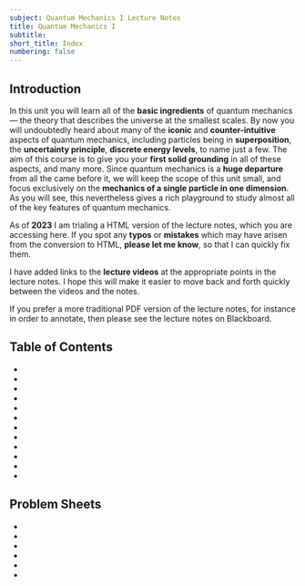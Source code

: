 ```yaml
---
subject: Quantum Mechanics I Lecture Notes
title: Quantum Mechanics I
subtitle:
short_title: Index
numbering: false
---
```


## Introduction

In this unit you will learn all of the **basic ingredients** of quantum mechanics — the theory that describes the universe at the smallest scales. By now you will undoubtedly heard about many of the **iconic** and **counter-intuitive** aspects of quantum mechanics, including particles being in **superposition**, the **uncertainty principle**, **discrete energy levels**, to name just a few. The aim of this course is to give you your **first solid grounding** in all of these aspects, and many more. Since quantum mechanics is a **huge departure** from all the came before it, we will keep the scope of this unit small, and focus exclusively on the **mechanics of a single particle in one dimension**. As you will see, this nevertheless gives a rich playground to study almost all of the key features of quantum mechanics. 

As of **2023** I am trialing a HTML version of the lecture notes, which you are accessing here. If you spot any **typos** or **mistakes** which may have arisen from the conversion to HTML, **please let me know**, so that I can quickly fix them. 

I have added links to the **lecture videos** at the appropriate points in the lecture notes. I hope this will make it easier to move back and forth quickly between the videos and the notes.

If you prefer a more traditional PDF version of the lecture notes, for instance in order to annotate, then please see the lecture notes on Blackboard.

## Table of Contents

- [](./01-background.md)
-  [](./02-basics.md)
-  [](./03-sep-TISE.md)
-  [](./04-free-particle.md)
-  [](./05-momentum.md)
-  [](./06-operators.md)
-  [](./07-comm-up.md)
-  [](./08-inf-square-well.md)
-  [](./09-inf-square-well-dyn.md)
-  [](./10-finite-square-well.md)
-  [](./11-harmonic-oscillator.md)
-  [](./12-scattering.md)

## Problem Sheets

- [](./PS7.md)
- [](./PS8.md)
- [](./PS9.md)
- [](./PS10.md)
- [](./PS11.md)
- [](./PS12.md)

